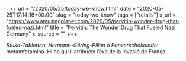 +++
url = "/2020/05/25/today-we-know.html"
date = "2020-05-25T17:14:16+00:00"
slug = "today-we-know"
tags = ["retalls"]
x_url = "https://www.amusingplanet.com/2020/05/pervitin-wonder-drug-that-fueled-nazi.html"
title = "Pervitin: The Wonder Drug That Fueled Nazi Germany"
x_source = ""
+++


*Stuka-Tabletten*, *Hermann-Göring-Pillen* o *Panzerschokolade*: metamfetamina. Hi ha qui li atribueix l’èxit de la invasió de França.
